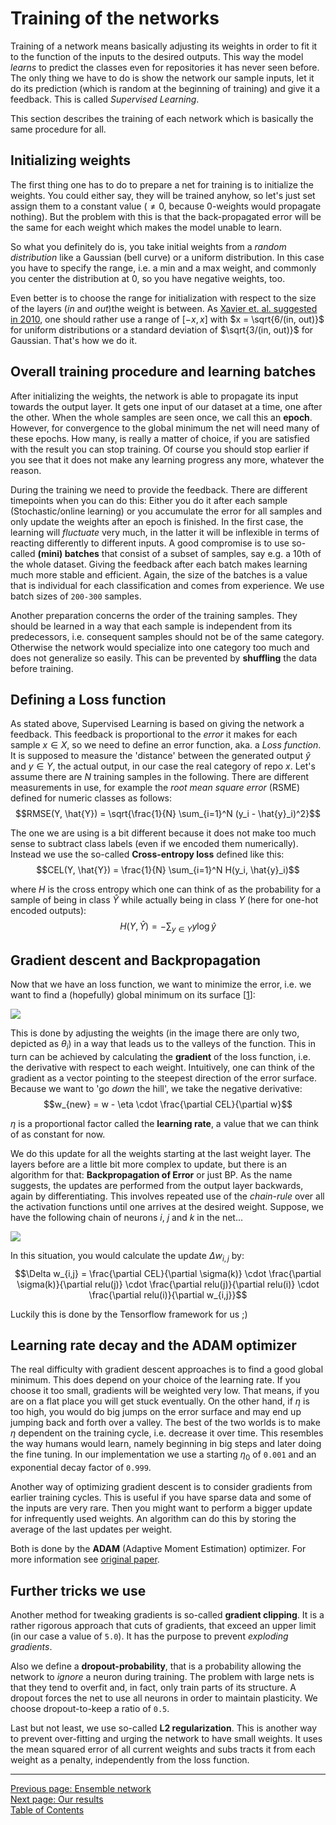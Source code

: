 Training of the networks
========================

Training of a network means basically adjusting its weights in order to
fit it to the function of the inputs to the desired outputs.
This way the model _learns_ to predict the classes even for repositories
it has never seen before. The only thing we have to do is show
the network our sample inputs, let it do its prediction (which is random
at the beginning of training) and give it a feedback. This is called
_Supervised Learning_.

This section describes the training of each network
which is basically the same procedure for all.


## Initializing weights

The first thing one has to do to prepare a net for training
is to initialize the weights. You could either say, they will
be trained anyhow, so let's just set assign them to a constant
value ($\neq 0$, because 0-weights would propagate nothing).
But the problem with this is that the back-propagated error
will be the same for each weight which makes the model unable
to learn.

So what you definitely do is, you take initial weights from a _random
distribution_ like a Gaussian (bell curve) or a uniform distribution.
In this case you have to specify the range, i.e. a min and a max weight,
and commonly you center the distribution at 0, so you have negative weights, too.

Even better is to choose the range for initialization with respect
to the size of the layers ($in$ and $out$)the weight is between. As [Xavier et. al.
suggested in 2010](http://jmlr.org/proceedings/papers/v9/glorot10a/glorot10a.pdf),
one should rather use a range of $[-x, x]$ with $x = \sqrt{6/(in, out)}$ for
uniform distributions or a standard deviation of $\sqrt{3/(in, out)}$ for Gaussian.
That's how we do it.


## Overall training procedure and learning batches

After initializing the weights, the network is able to propagate
its input towards the output layer. It gets one input of our dataset
at a time, one after the other. When the whole samples are seen once,
we call this an **epoch**. However, for convergence to the global minimum
the net will need many of these epochs. How many, is really a matter of
choice, if you are satisfied with the result you can stop training.
Of course you should stop earlier if you see that it does not make
any learning progress any more, whatever the reason.

During the training we need to provide the feedback. There are different
timepoints when you can do this: Either you do it after each sample
(Stochastic/online learning) or you accumulate the error for all samples
and only update the weights after an epoch is finished. In the first
case, the learning will _fluctuate_ very much, in the latter it will
be inflexible in terms of reacting differently to different inputs.
A good compromise is to use so-called **(mini) batches** that consist
of a subset of samples, say e.g. a 10th of the whole dataset. Giving
the feedback after each batch makes learning much more stable and efficient.
Again, the size of the batches is a value that is individual for each
classification and comes from experience. We use batch sizes of `200-300` samples.

Another preparation concerns the order of the training samples. They should be
learned in a way that each sample is independent from its predecessors,
i.e. consequent samples should not be of the same category. Otherwise
the network would specialize into one category too much and does
not generalize so easily.
This can be prevented by **shuffling** the data before training.


## Defining a Loss function

As stated above, Supervised Learning is based on giving the network a feedback.
This feedback is proportional to the _error_ it makes for each
sample $x \in X$, so we need to define an error function, aka. a _Loss function_.
It is supposed to measure the 'distance' between the generated
output $\hat{y}$ and $y \in Y$, the actual output, in our case the real category
of repo $x$. Let's assume there are $N$ training samples in the following.
There are different measurements in use, for example the _root mean square error_ (RSME)
defined for numeric classes as follows:
$$RMSE(Y, \hat{Y}) = \sqrt{\frac{1}{N} \sum_{i=1}^N (y_i - \hat{y}_i)^2}$$

The one we are using is a bit different because it does not make too much sense to subtract
class labels (even if we encoded them numerically). Instead we use the so-called
**Cross-entropy loss** defined like this:
$$CEL(Y, \hat{Y}) = \frac{1}{N} \sum_{i=1}^N H(y_i, \hat{y}_i)$$

where $H$ is the cross entropy which one can think of as the probability for a sample of being
in class $\hat{Y}$ while actually being in class $Y$ (here for one-hot encoded outputs):
$$H(Y, \hat{Y}) = - \sum_{y \in Y} y \log \hat{y}$$


## Gradient descent and Backpropagation

Now that we have an loss function, we want to minimize the error, i.e. we want
to find a (hopefully) global minimum on its surface [[1]]:

![](/assets/docs/img/gradient_descent.png)

This is done by adjusting the weights (in the image there are only two, depicted as $\theta_i$)
in a way that leads us to the valleys of the function. This in turn can be achieved
by calculating the **gradient** of the loss function, i.e. the derivative with respect to
each weight. Intuitively, one can think of the gradient as a vector pointing to the steepest
direction of the error surface. Because we want to 'go _down_ the hill', we take the negative derivative:
$$w_{new} = w - \eta \cdot \frac{\partial CEL}{\partial w}$$

$\eta$ is a proportional factor called the **learning rate**, a value that we can think
of as constant for now.

We do this update for all the weights starting at the last weight layer.
The layers before are a little bit more complex to update, but there is an algorithm for
that: **Backpropagation of Error** or just BP. As the name suggests, the updates are
performed from the output layer backwards, again by differentiating.
This involves repeated use of the _chain-rule_ over all the activation functions
until one arrives at the desired weight.
Suppose, we have the following chain of neurons $i$, $j$ and $k$ in the net...

![](/assets/docs/img/backpropagation.png)

In this situation, you would calculate the update $\Delta w_{i,j}$ by:
$$\Delta w_{i,j} = \frac{\partial CEL}{\partial \sigma(k)} \cdot \frac{\partial \sigma(k)}{\partial relu(j)} \cdot \frac{\partial relu(j)}{\partial relu(i)} \cdot \frac{\partial relu(i)}{\partial w_{i,j}}$$

Luckily this is done by the Tensorflow framework for us ;)


## Learning rate decay and the ADAM optimizer

The real difficulty with gradient descent approaches is to find a good global minimum.
This does depend on your choice of the learning rate. If you choose it too small, gradients
will be weighted very low. That means, if you are on a flat place you will get stuck eventually.
On the other hand, if $\eta$ is too high, you would do big jumps on the error surface and
may end up jumping back and forth over a valley.
The best of the two worlds is to make $\eta$ dependent on the training cycle, i.e.
decrease it over time. This resembles the way humans would learn, namely beginning in big steps
and later doing the fine tuning.
In our implementation we use a starting $\eta_0$ of `0.001` and an exponential decay factor of `0.999`.

Another way of optimizing gradient descent is to consider gradients from earlier training
cycles. This is useful if you have sparse data and some of the inputs are very rare.
Then you might want to perform a bigger update for infrequently used weights.
An algorithm can do this by storing the average of the last updates per weight.

Both is done by the **ADAM** (Adaptive Moment Estimation) optimizer.
For more information see [original paper](https://arxiv.org/abs/1412.6980).


## Further tricks we use

Another method for tweaking gradients is so-called **gradient clipping**.
It is a rather rigorous approach that cuts of gradients, that exceed an upper limit (in our case
a value of `5.0`). It has the purpose to prevent _exploding gradients_.

Also we define a **dropout-probability**, that is a probability allowing
the network to _ignore_ a neuron during training. The problem with large nets is that they
tend to overfit and, in fact, only train parts of its structure. A dropout forces
the net to use all neurons in order to maintain plasticity.
We choose dropout-to-keep a ratio of `0.5`.

Last but not least, we use so-called **L2 regularization**. This is another
way to prevent over-fitting and urging the network to have small weights.
It uses the mean squared error of all current weights and subs tracts it
from each weight as a penalty, independently from the loss function.


[1]: http://www.holehouse.org/mlclass/01_02_Introduction_regression_analysis_and_gr_files/Image%20[16].png

****

[Previous page: Ensemble network](/docs/ensemble)\
[Next page: Our results](/docs/results)\
[Table of Contents](/docs/intro)
